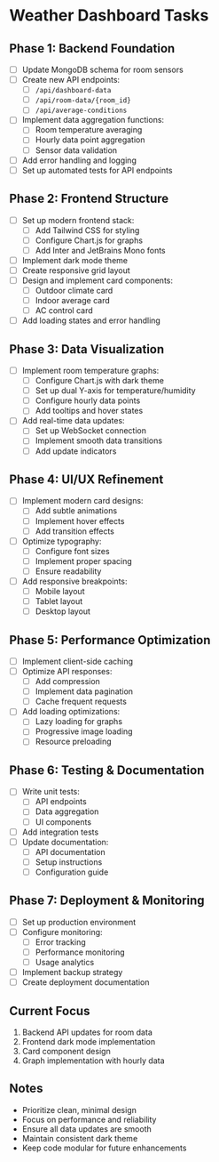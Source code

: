 # Weather Dashboard Tasks

## Phase 1: Backend Foundation
- [ ] Update MongoDB schema for room sensors
- [ ] Create new API endpoints:
  - [ ] `/api/dashboard-data`
  - [ ] `/api/room-data/{room_id}`
  - [ ] `/api/average-conditions`
- [ ] Implement data aggregation functions:
  - [ ] Room temperature averaging
  - [ ] Hourly data point aggregation
  - [ ] Sensor data validation
- [ ] Add error handling and logging
- [ ] Set up automated tests for API endpoints

## Phase 2: Frontend Structure
- [ ] Set up modern frontend stack:
  - [ ] Add Tailwind CSS for styling
  - [ ] Configure Chart.js for graphs
  - [ ] Add Inter and JetBrains Mono fonts
- [ ] Implement dark mode theme
- [ ] Create responsive grid layout
- [ ] Design and implement card components:
  - [ ] Outdoor climate card
  - [ ] Indoor average card
  - [ ] AC control card
- [ ] Add loading states and error handling

## Phase 3: Data Visualization
- [ ] Implement room temperature graphs:
  - [ ] Configure Chart.js with dark theme
  - [ ] Set up dual Y-axis for temperature/humidity
  - [ ] Configure hourly data points
  - [ ] Add tooltips and hover states
- [ ] Add real-time data updates:
  - [ ] Set up WebSocket connection
  - [ ] Implement smooth data transitions
  - [ ] Add update indicators

## Phase 4: UI/UX Refinement
- [ ] Implement modern card designs:
  - [ ] Add subtle animations
  - [ ] Implement hover effects
  - [ ] Add transition effects
- [ ] Optimize typography:
  - [ ] Configure font sizes
  - [ ] Implement proper spacing
  - [ ] Ensure readability
- [ ] Add responsive breakpoints:
  - [ ] Mobile layout
  - [ ] Tablet layout
  - [ ] Desktop layout

## Phase 5: Performance Optimization
- [ ] Implement client-side caching
- [ ] Optimize API responses:
  - [ ] Add compression
  - [ ] Implement data pagination
  - [ ] Cache frequent requests
- [ ] Add loading optimizations:
  - [ ] Lazy loading for graphs
  - [ ] Progressive image loading
  - [ ] Resource preloading

## Phase 6: Testing & Documentation
- [ ] Write unit tests:
  - [ ] API endpoints
  - [ ] Data aggregation
  - [ ] UI components
- [ ] Add integration tests
- [ ] Update documentation:
  - [ ] API documentation
  - [ ] Setup instructions
  - [ ] Configuration guide

## Phase 7: Deployment & Monitoring
- [ ] Set up production environment
- [ ] Configure monitoring:
  - [ ] Error tracking
  - [ ] Performance monitoring
  - [ ] Usage analytics
- [ ] Implement backup strategy
- [ ] Create deployment documentation

## Current Focus
1. Backend API updates for room data
2. Frontend dark mode implementation
3. Card component design
4. Graph implementation with hourly data

## Notes
- Prioritize clean, minimal design
- Focus on performance and reliability
- Ensure all data updates are smooth
- Maintain consistent dark theme
- Keep code modular for future enhancements 